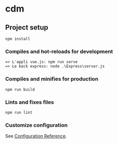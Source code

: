 # cdm

## Project setup
```
npm install 
```

### Compiles and hot-reloads for development
```
=> L'appli vue.js: npm run serve
=> Le back express: node .\Express\server.js
```

### Compiles and minifies for production
```
npm run build
```

### Lints and fixes files
```
npm run lint
```

### Customize configuration
See [Configuration Reference](https://cli.vuejs.org/config/).
